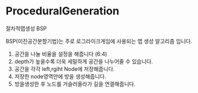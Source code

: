 # ProceduralGeneration
절차적맵생성 BSP

BSP(이진공간분할기법)는 주로 로그라이크게임에 사용되는 맵 생성 알고리즘 입니다.

1. 공간을 나눌 비율을 설정을 해줍니다 (6:4) 
2. depth가 높을수록 더욱 세밀하게 공간을 나누어줄 수 있습니다. 
3. 공간을 각각 left,rgiht Node에 저장해줍니다.
4. 저장한 node영역안에 방을 생성해줍니다.
5. 방을생성한 후 노드를 거슬러올라가 길을 연결해줍니다.
